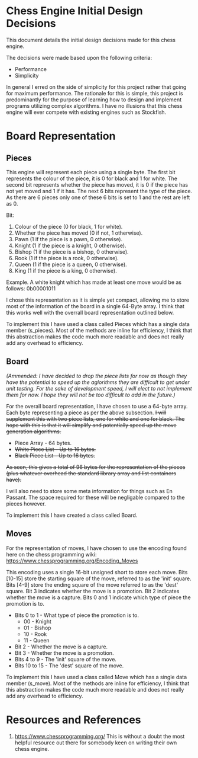 Chess Engine Initial Design Decisions
=====================================

This document details the initial design decisions made for this chess
engine.

The decisions were made based upon the following criteria:

- Performance
- Simplicity

In general I erred on the side of simplicity for this project rather
that going for maximum performance. The rationale for this is simple,
this project is predominantly for the purpose of learning how to design
and implement programs utilizing complex algorithms. I have no illusions
that this chess engine will ever compete with existing engines such as
Stockfish.

# Board Representation

## Pieces

This engine will represent each piece using a single byte. The first bit
represents the colour of the piece, it is 0 for black and 1 for white.
The second bit represents whether the piece has moved, it is 0 if the
piece has not yet moved and 1 if it has. The next 6 bits represent the
type of the piece. As there are 6 pieces only one of these 6 bits is set
to 1 and the rest are left as 0.

Bit:
1. Colour of the piece (0 for black, 1 for white).
2. Whether the piece has moved (0 if not, 1 otherwise).
3. Pawn (1 if the piece is a pawn, 0 otherwise).
4. Knight (1 if the piece is a knight, 0 otherwise).
5. Bishop (1 if the piece is a bishop, 0 otherwise).
6. Rook (1 if the piece is a rook, 0 otherwise).
7. Queen (1 if the piece is a queen, 0 otherwise).
8. King (1 if the piece is a king, 0 otherwise).

Example. A white knight which has made at least one move would be as
follows: 0b00001011

I chose this representation as it is simple yet compact, allowing me to
store most of the information of the board in a single 64-Byte array. I
think that this works well with the overrall board representation
outlined below.

To implement this I have used a class called Pieces which has a single
data member (s_pieces). Most of the methods are inline for efficiency,
I think that this abstraction makes the code much more readable and does
not really add any overhead to efficiency.

## Board

*(Ammended: I have decided to drop the piece lists for now as though
they have the potential to speed up the aglorithms they are difficult to
get under unit testing. For the sake of development speed, I will elect
to not implement them for now. I hope they will not be too difficult to
add in the future.)*

For the overall board representation, I have chosen to use a 64-byte
array. Each byte representing a piece as per the above subsection. ~~I
will supplement this with two piece lists, one for white and one for
black. The hope with this is that it will simplify and potentially speed
up the move generation algorithms.~~

- Piece Array - 64 bytes.
- ~~White Piece List - Up to 16 bytes.~~
- ~~Black Piece List - Up to 16 bytes.~~

~~As seen, this gives a total of 96 bytes for the representation of the
pieces (plus whatever overhead the standard library array and list
containers have).~~

I will also need to store some meta information for things such as En
Passant. The space required for these will be negligable compared to the
pieces however.

To implement this I have created a class called Board.

## Moves

For the representation of moves, I have chosen to use the encoding found
here on the chess programming wiki:
https://www.chessprogramming.org/Encoding_Moves

This encoding uses a single 16-bit unsigned short to store each move.
Bits [10-15] store the starting square of the move, referred to as the
'init' square. Bits [4-9] store the ending square of the move referred
to as the 'dest' square. Bit 3 indicates whether the move is a
promotion. Bit 2 indicates whether the move is a capture. Bits 0 and 1
indicate which type of piece the promotion is to.

- Bits 0 to 1 - What type of piece the promotion is to.
    - 00 - Knight
    - 01 - Bishop
    - 10 - Rook
    - 11 - Queen
- Bit 2 - Whether the move is a capture.
- Bit 3 - Whether the move is a promotion.
- Bits 4 to 9 - The 'init' square of the move.
- Bits 10 to 15 - The 'dest' square of the move.

To implement this I have used a class called Move which has a single
data member (s_move). Most of the methods are inline for efficiency,
I think that this abstraction makes the code much more readable and does
not really add any overhead to efficiency.

# Resources and References

1. https://www.chessprogramming.org/ This is without a doubt the most
helpful resource out there for somebody keen on writing their own chess
engine.